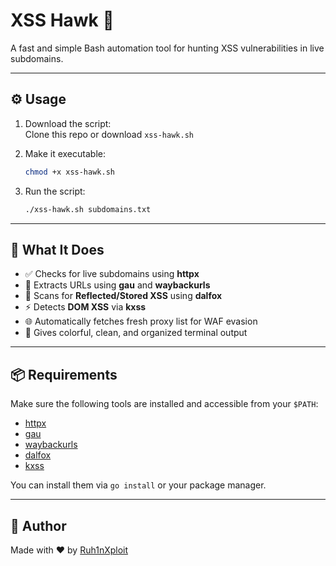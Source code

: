 # XSS Hawk 🦅  
A fast and simple Bash automation tool for hunting XSS vulnerabilities in live subdomains.

---

## ⚙️ Usage

1. Download the script:  
   Clone this repo or download `xss-hawk.sh`

2. Make it executable:  
   ```bash
   chmod +x xss-hawk.sh
   ```

3. Run the script:  
   ```bash
   ./xss-hawk.sh subdomains.txt
   ```

---

## 🔧 What It Does

- ✅ Checks for live subdomains using **httpx**
- 📂 Extracts URLs using **gau** and **waybackurls**
- 🎯 Scans for **Reflected/Stored XSS** using **dalfox**
- ⚡ Detects **DOM XSS** via **kxss**
- 🌐 Automatically fetches fresh proxy list for WAF evasion
- 🎨 Gives colorful, clean, and organized terminal output

---

## 📦 Requirements

Make sure the following tools are installed and accessible from your `$PATH`:

- [httpx](https://github.com/projectdiscovery/httpx)
- [gau](https://github.com/lc/gau)
- [waybackurls](https://github.com/tomnomnom/waybackurls)
- [dalfox](https://github.com/hahwul/dalfox)
- [kxss](https://github.com/tomnomnom/kxss)

You can install them via `go install` or your package manager.

---

## 👤 Author

Made with ❤️ by [Ruh1nXploit](https://github.com/Ruh1nXploit)
